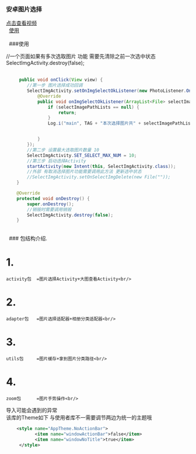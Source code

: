 ### 安卓图片选择

[点击查看视频](http://www.17sysj.com/video/lpds_11b08aa57785a)<br/> 
[使用](https://github.com/hubangmao/PhotoSelectLibrary/blob/master/app/src/main/java/com/hbm/hbm/MainActivity.java)<br/><br/> 
###使用

 //一个页面如果有多次选取图片 功能 需要先清除之前一次选中状态  SelectImgActivity.destroy(false);<br/> 
```java
     public void onClick(View view) {
        //第一步 图片选择成功回调
        SelectImgActivity.setOnImgSelectOkListener(new PhotoListener.OnImgSelectOkListener() {
            @Override
            public void onImgSelectOkListener(ArrayList<File> selectImagePathLists) {
                if (selectImagePathLists == null) {
                    return;
                }
                Log.i("main", TAG + "本次选择图片共" + selectImagePathLists.size() + "张");


            }
        });
        //第二步 设置最大选取图片数量 10
        SelectImgActivity.SET_SELECT_MAX_NUM = 10;
        //第三步 启动选择Activity
        startActivity(new Intent(this, SelectImgActivity.class));
        //外部 有取消选择图片功能需要调用此方法 更新选中状态
        //SelectImgActivity.setOnSelectImgDelete(new File(""));
    }

    @Override
    protected void onDestroy() {
        super.onDestroy();
        //销毁时需要调用销毁
        SelectImgActivity.destroy(false);
    }
```

<br/> 
    ### 包结构介绍.<br/>
   #  1.<br/>
    activity包  =图片选择Activity+大图查看Activity<br/>
   #  2.<br/>
    adapter包   =图片选择适配器+相册分类适配器<br/>
   #  3.<br/>
    utils包     =图片缓存+拿到图片分类路径<br/>
   #  4.<br/>
    zoom包      =图片手势操作<br/>


  导入可能会遇到的异常<br/>
    该库的Theme如下 与使用者库不一需要调节两边为统一的主题哦<br/>

 ```xml
     <style name="AppTheme.NoActionBar">
            <item name="windowActionBar">false</item>
            <item name="windowNoTitle">true</item>
      </style>
 ```



